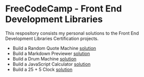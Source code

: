 # FreeCodeCamp - Front End Development Libraries

This respository consists my personal solutions to the Front End Development Libraries Certification projects.

- Build a Random Quote Machine [solution](https://fcc-build-a-random-quote-machine.netlify.app/)
- Build a Markdown Previewer [solution](https://fccbuild-a-markdown-previewer.netlify.app/)
- Build a Drum Machine [solution](https://main--fcc-build-a-drum-machine.netlify.app/)
- Build a JavaScript Calculator [solution](https://main--fcc-build-a-js-calculator.netlify.app/)
- Build a 25 + 5 Clock [solution](https://main--fcc-25-p-5-clock.netlify.app/)
